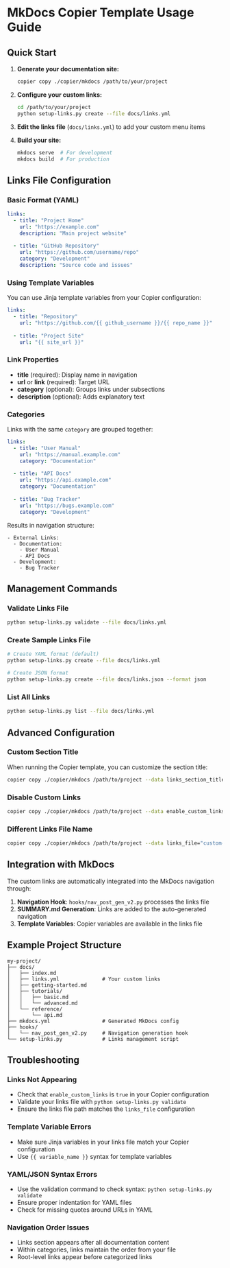 # MkDocs Copier Template Usage Guide

## Quick Start

1. **Generate your documentation site:**
   ```bash
   copier copy ./copier/mkdocs /path/to/your/project
   ```

2. **Configure your custom links:**
   ```bash
   cd /path/to/your/project
   python setup-links.py create --file docs/links.yml
   ```

3. **Edit the links file** (`docs/links.yml`) to add your custom menu items

4. **Build your site:**
   ```bash
   mkdocs serve  # For development
   mkdocs build  # For production
   ```

## Links File Configuration

### Basic Format (YAML)

```yaml
links:
  - title: "Project Home"
    url: "https://example.com"
    description: "Main project website"
    
  - title: "GitHub Repository"
    url: "https://github.com/username/repo"
    category: "Development"
    description: "Source code and issues"
```

### Using Template Variables

You can use Jinja template variables from your Copier configuration:

```yaml
links:
  - title: "Repository"
    url: "https://github.com/{{ github_username }}/{{ repo_name }}"
    
  - title: "Project Site"
    url: "{{ site_url }}"
```

### Link Properties

- **title** (required): Display name in navigation
- **url** or **link** (required): Target URL
- **category** (optional): Groups links under subsections
- **description** (optional): Adds explanatory text

### Categories

Links with the same `category` are grouped together:

```yaml
links:
  - title: "User Manual"
    url: "https://manual.example.com"
    category: "Documentation"
    
  - title: "API Docs"
    url: "https://api.example.com"
    category: "Documentation"
    
  - title: "Bug Tracker"
    url: "https://bugs.example.com"
    category: "Development"
```

Results in navigation structure:
```
- External Links:
  - Documentation:
    - User Manual
    - API Docs
  - Development:
    - Bug Tracker
```

## Management Commands

### Validate Links File
```bash
python setup-links.py validate --file docs/links.yml
```

### Create Sample Links File
```bash
# Create YAML format (default)
python setup-links.py create --file docs/links.yml

# Create JSON format
python setup-links.py create --file docs/links.json --format json
```

### List All Links
```bash
python setup-links.py list --file docs/links.yml
```

## Advanced Configuration

### Custom Section Title

When running the Copier template, you can customize the section title:

```bash
copier copy ./copier/mkdocs /path/to/project --data links_section_title="Useful Links"
```

### Disable Custom Links

```bash
copier copy ./copier/mkdocs /path/to/project --data enable_custom_links=false
```

### Different Links File Name

```bash
copier copy ./copier/mkdocs /path/to/project --data links_file="custom-links.yml"
```

## Integration with MkDocs

The custom links are automatically integrated into the MkDocs navigation through:

1. **Navigation Hook**: `hooks/nav_post_gen_v2.py` processes the links file
2. **SUMMARY.md Generation**: Links are added to the auto-generated navigation
3. **Template Variables**: Copier variables are available in the links file

## Example Project Structure

```
my-project/
├── docs/
│   ├── index.md
│   ├── links.yml              # Your custom links
│   ├── getting-started.md
│   ├── tutorials/
│   │   ├── basic.md
│   │   └── advanced.md
│   └── reference/
│       └── api.md
├── mkdocs.yml                 # Generated MkDocs config
├── hooks/
│   └── nav_post_gen_v2.py     # Navigation generation hook
└── setup-links.py             # Links management script
```

## Troubleshooting

### Links Not Appearing
- Check that `enable_custom_links` is `true` in your Copier configuration
- Validate your links file with `python setup-links.py validate`
- Ensure the links file path matches the `links_file` configuration

### Template Variable Errors
- Make sure Jinja variables in your links file match your Copier configuration
- Use `{{ variable_name }}` syntax for template variables

### YAML/JSON Syntax Errors
- Use the validation command to check syntax: `python setup-links.py validate`
- Ensure proper indentation for YAML files
- Check for missing quotes around URLs in YAML

### Navigation Order Issues
- Links section appears after all documentation content
- Within categories, links maintain the order from your file
- Root-level links appear before categorized links
